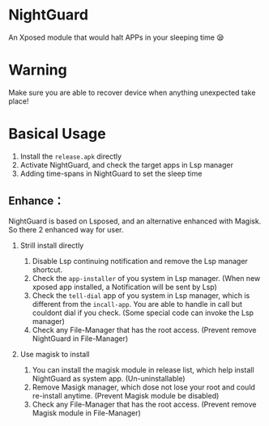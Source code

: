 # NightGuard

An Xposed module that would halt APPs in your sleeping time 😪

# Warning

Make sure you are able to recover device when anything unexpected take place!

# Basical Usage

1. Install the `release.apk` directly
2. Activate NightGuard, and check the target apps in Lsp manager
3. Adding time-spans in NightGuard to set the sleep time


## Enhance：

NightGuard is based on Lsposed, and an alternative enhanced with Magisk. So there 2 enhanced way for user.


1. Strill install directly

   1. Disable Lsp continuing notification and remove the Lsp manager shortcut.
   2. Check the `app-installer` of you system in Lsp manager. (When new xposed app installed, a Notification will be sent by Lsp)
   3. Check the `tell-dial` app of you system in Lsp manager, which is different from the `incall-app`. You are able to handle in call but couldont dial if you check. (Some special code can invoke the Lsp manager)
   4. Check any File-Manager that has the root access. (Prevent remove NightGuard in File-Manager)
2. Use magisk to install

   1. You can install the magisk module in release list, which help install NightGuard as system app. (Un-uninstallable)
   2. Remove Masigk manager, which dose not lose your root and could re-install anytime. (Prevent Magisk module be disabled)
   3. Check any File-Manager that has the root access. (Prevent remove Magisk module in File-Manager)
